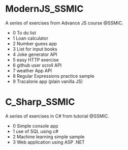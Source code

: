 # ModernJS_SSMIC
A series of exercises from Advance JS course @SSMIC.

* 0 To do list
* 1 Loan calculator
* 2 Number guess app
* 3 List for input books
* 4 Joke generator API
* 5 easy HTTP exercise
* 6 github user scroll API
* 7 weather App API
* 8 Regular Expressions practice sample
* 9 Tracalorie app (plain vanilla JS)

# C_Sharp_SSMIC
A series of exercises in C# from tutorial @SSMIC.

* 0 Simple console app
* 1 use of SQL using c#
* 2 Machine learning simple sample
* 3 Web application using ASP .NET

